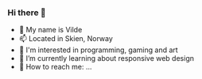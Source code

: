 ### Hi there 👋
* 👩 My name is Vilde
* 📫 Located in Skien, Norway
* 👀 I'm interested in programming, gaming and art
* 🌱 I’m currently learning about responsive web design
* 💬 How to reach me: ...
